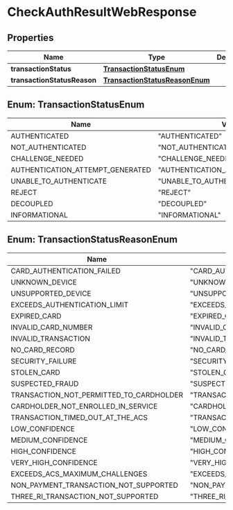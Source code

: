 
# CheckAuthResultWebResponse

## Properties
Name | Type | Description | Notes
------------ | ------------- | ------------- | -------------
**transactionStatus** | [**TransactionStatusEnum**](#TransactionStatusEnum) |  |  [optional]
**transactionStatusReason** | [**TransactionStatusReasonEnum**](#TransactionStatusReasonEnum) |  |  [optional]


<a name="TransactionStatusEnum"></a>
## Enum: TransactionStatusEnum
Name | Value
---- | -----
AUTHENTICATED | &quot;AUTHENTICATED&quot;
NOT_AUTHENTICATED | &quot;NOT_AUTHENTICATED&quot;
CHALLENGE_NEEDED | &quot;CHALLENGE_NEEDED&quot;
AUTHENTICATION_ATTEMPT_GENERATED | &quot;AUTHENTICATION_ATTEMPT_GENERATED&quot;
UNABLE_TO_AUTHENTICATE | &quot;UNABLE_TO_AUTHENTICATE&quot;
REJECT | &quot;REJECT&quot;
DECOUPLED | &quot;DECOUPLED&quot;
INFORMATIONAL | &quot;INFORMATIONAL&quot;


<a name="TransactionStatusReasonEnum"></a>
## Enum: TransactionStatusReasonEnum
Name | Value
---- | -----
CARD_AUTHENTICATION_FAILED | &quot;CARD_AUTHENTICATION_FAILED&quot;
UNKNOWN_DEVICE | &quot;UNKNOWN_DEVICE&quot;
UNSUPPORTED_DEVICE | &quot;UNSUPPORTED_DEVICE&quot;
EXCEEDS_AUTHENTICATION_LIMIT | &quot;EXCEEDS_AUTHENTICATION_LIMIT&quot;
EXPIRED_CARD | &quot;EXPIRED_CARD&quot;
INVALID_CARD_NUMBER | &quot;INVALID_CARD_NUMBER&quot;
INVALID_TRANSACTION | &quot;INVALID_TRANSACTION&quot;
NO_CARD_RECORD | &quot;NO_CARD_RECORD&quot;
SECURITY_FAILURE | &quot;SECURITY_FAILURE&quot;
STOLEN_CARD | &quot;STOLEN_CARD&quot;
SUSPECTED_FRAUD | &quot;SUSPECTED_FRAUD&quot;
TRANSACTION_NOT_PERMITTED_TO_CARDHOLDER | &quot;TRANSACTION_NOT_PERMITTED_TO_CARDHOLDER&quot;
CARDHOLDER_NOT_ENROLLED_IN_SERVICE | &quot;CARDHOLDER_NOT_ENROLLED_IN_SERVICE&quot;
TRANSACTION_TIMED_OUT_AT_THE_ACS | &quot;TRANSACTION_TIMED_OUT_AT_THE_ACS&quot;
LOW_CONFIDENCE | &quot;LOW_CONFIDENCE&quot;
MEDIUM_CONFIDENCE | &quot;MEDIUM_CONFIDENCE&quot;
HIGH_CONFIDENCE | &quot;HIGH_CONFIDENCE&quot;
VERY_HIGH_CONFIDENCE | &quot;VERY_HIGH_CONFIDENCE&quot;
EXCEEDS_ACS_MAXIMUM_CHALLENGES | &quot;EXCEEDS_ACS_MAXIMUM_CHALLENGES&quot;
NON_PAYMENT_TRANSACTION_NOT_SUPPORTED | &quot;NON_PAYMENT_TRANSACTION_NOT_SUPPORTED&quot;
THREE_RI_TRANSACTION_NOT_SUPPORTED | &quot;THREE_RI_TRANSACTION_NOT_SUPPORTED&quot;



